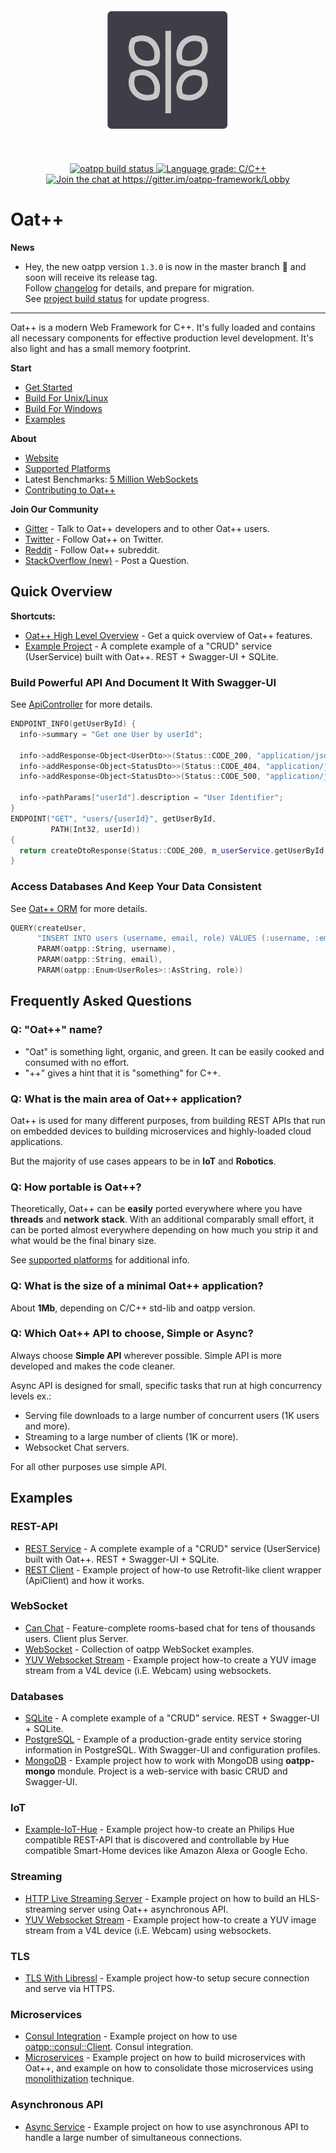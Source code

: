 <div align="center">
  <img alt="Oat++ Logo" src="https://raw.githubusercontent.com/lganzzzo/oatpp-website-res/master/logo_x400.png" width="200px"/>
</div>
<p>&nbsp;</p>

<p align="center">
  <a href="https://dev.azure.com/lganzzzo/lganzzzo/_build?definitionId=1">
    <img src="https://dev.azure.com/lganzzzo/lganzzzo/_apis/build/status/oatpp.oatpp" alt="oatpp build status" />
  </a>
  <a href="https://lgtm.com/projects/g/oatpp/oatpp/context:cpp">
    <img src="https://img.shields.io/lgtm/grade/cpp/g/oatpp/oatpp.svg?logo=lgtm&logoWidth=18" alt="Language grade: C/C++" />
  </a>
  <a href="https://gitter.im/oatpp-framework/Lobby?utm_source=badge&utm_medium=badge&utm_campaign=pr-badge&utm_content=badge">
    <img src="https://badges.gitter.im/oatpp-framework/Lobby.svg" alt="Join the chat at https://gitter.im/oatpp-framework/Lobby" />
  </a>
</p>

# Oat++ 

**News**  

- Hey, the new oatpp version `1.3.0` is now in the master branch :tada: and soon will receive its release tag.  
   Follow [changelog](https://github.com/oatpp/oatpp/blob/v1.3.0/changelog/1.3.0.md) for details, and prepare for migration.   
   See [project build status](https://oatpp.io/status/build/) for update progress.


---

Oat++ is a modern Web Framework for C++. 
It's fully loaded and contains all necessary components for effective production level development. 
It's also light and has a small memory footprint.

**Start**

- [Get Started](https://oatpp.io/docs/start/)
- [Build For Unix/Linux](https://oatpp.io/docs/installation/unix-linux/)
- [Build For Windows](https://oatpp.io/docs/installation/windows/)
- [Examples](#examples)

**About**

- [Website](https://oatpp.io/)
- [Supported Platforms](https://oatpp.io/supported-platforms/)
- Latest Benchmarks: [5 Million WebSockets](https://oatpp.io/benchmark/websocket/5-million/)
- [Contributing to Oat++](CONTRIBUTING.md)

**Join Our Community**

- [Gitter](https://gitter.im/oatpp-framework/Lobby) - Talk to Oat++ developers and to other Oat++ users.
- [Twitter](https://twitter.com/oatpp_io) - Follow Oat++ on Twitter.
- [Reddit](https://www.reddit.com/r/oatpp/) - Follow Oat++ subreddit.
- [StackOverflow (new)](https://stackoverflow.com/questions/tagged/oat%2b%2b) - Post a Question.

## Quick Overview

**Shortcuts:**

- [Oat++ High Level Overview](https://oatpp.io/docs/start/high-level-overview/) - Get a quick overview of Oat++ features.
- [Example Project](https://github.com/oatpp/example-crud) - A complete example of a "CRUD" service (UserService) built with Oat++. REST + Swagger-UI + SQLite.

### Build Powerful API And Document It With Swagger-UI

See [ApiController](https://oatpp.io/docs/components/api-controller/) for more details.

```cpp
ENDPOINT_INFO(getUserById) {
  info->summary = "Get one User by userId";

  info->addResponse<Object<UserDto>>(Status::CODE_200, "application/json");
  info->addResponse<Object<StatusDto>>(Status::CODE_404, "application/json");
  info->addResponse<Object<StatusDto>>(Status::CODE_500, "application/json");

  info->pathParams["userId"].description = "User Identifier";
}
ENDPOINT("GET", "users/{userId}", getUserById,
         PATH(Int32, userId))
{
  return createDtoResponse(Status::CODE_200, m_userService.getUserById(userId));
}
``` 

### Access Databases And Keep Your Data Consistent

See [Oat++ ORM](https://oatpp.io/docs/components/orm/) for more details.

```cpp
QUERY(createUser,
      "INSERT INTO users (username, email, role) VALUES (:username, :email, :role);",
      PARAM(oatpp::String, username), 
      PARAM(oatpp::String, email), 
      PARAM(oatpp::Enum<UserRoles>::AsString, role))
```

## Frequently Asked Questions

### Q: "Oat++" name?

- "Oat" is something light, organic, and green. It can be easily cooked and consumed with no effort. 
- "++" gives a hint that it is "something" for C++.

### Q: What is the main area of Oat++ application?

Oat++ is used for many different purposes, from building REST APIs that run on embedded devices to 
building microservices and highly-loaded cloud applications.

But the majority of use cases appears to be in **IoT** and **Robotics**.

### Q: How portable is Oat++?

Theoretically, Oat++ can be **easily** ported everywhere where you have **threads** and **network stack**.
With an additional comparably small effort, it can be ported almost everywhere depending on how
much you strip it and what would be the final binary size.

See [supported platforms](https://oatpp.io/supported-platforms/) for additional info.

### Q: What is the size of a minimal Oat++ application?

About **1Mb**, depending on C/C++ std-lib and oatpp version.

### Q: Which Oat++ API to choose, Simple or Async?

Always choose **Simple API** wherever possible. Simple API is more developed and makes the code cleaner.

Async API is designed for small, specific tasks that run at high concurrency levels ex.:
- Serving file downloads to a large number of concurrent users (1K users and more).
- Streaming to a large number of clients (1K or more).
- Websocket Chat servers.

For all other purposes use simple API.

## Examples

### REST-API

- [REST Service](https://github.com/oatpp/example-crud) - A complete example of a "CRUD" service (UserService) built with Oat++. REST + Swagger-UI + SQLite.
- [REST Client](https://github.com/oatpp/example-api-client) - Example project of how-to use Retrofit-like client wrapper (ApiClient) and how it works.

### WebSocket

- [Can Chat](https://github.com/lganzzzo/canchat) - Feature-complete rooms-based chat for tens of thousands users. Client plus Server.
- [WebSocket](https://github.com/oatpp/example-websocket) - Collection of oatpp WebSocket examples.
- [YUV Websocket Stream](https://github.com/oatpp/example-yuv-websocket-stream) - Example project how-to create a YUV image stream from a V4L device (i.E. Webcam) using websockets.

### Databases

- [SQLite](https://github.com/oatpp/example-crud) - A complete example of a "CRUD" service. REST + Swagger-UI + SQLite.
- [PostgreSQL](https://github.com/oatpp/example-postgresql) - Example of a production-grade entity service storing information in PostgreSQL. With Swagger-UI and configuration profiles.
- [MongoDB](https://github.com/oatpp/example-mongodb) - Example project how to work with MongoDB using **oatpp-mongo** mondule. Project is a web-service with basic CRUD and Swagger-UI.
 
### IoT

- [Example-IoT-Hue](https://github.com/oatpp/example-iot-hue-ssdp) - Example project how-to create an Philips Hue compatible REST-API that is discovered and controllable by Hue compatible Smart-Home devices like Amazon Alexa or Google Echo.

### Streaming

- [HTTP Live Streaming Server](https://github.com/oatpp/example-hls-media-stream) - Example project on how to build an HLS-streaming server using Oat++ asynchronous API.
- [YUV Websocket Stream](https://github.com/oatpp/example-yuv-websocket-stream) - Example project how-to create a YUV image stream from a V4L device (i.E. Webcam) using websockets.

### TLS

- [TLS With Libressl](https://github.com/oatpp/example-libressl) - Example project how-to setup secure connection and serve via HTTPS.

### Microservices

- [Consul Integration](https://github.com/oatpp/example-consul) - Example project on how to use [oatpp::consul::Client](https://oatpp.io/api/latest/oatpp-consul/rest/Client/). Consul integration.
- [Microservices](https://github.com/oatpp/example-microservices) - Example project on how to build microservices with Oat++, 
and example on how to consolidate those microservices using [monolithization](https://oatpp.io/docs/monolithization/) technique.

### Asynchronous API

- [Async Service](https://github.com/oatpp/example-async-api) - Example project on how to use asynchronous API to handle a large number of simultaneous connections.
